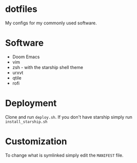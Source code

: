# dotfiles #

My configs for my commonly used software.

# Software #

* Doom Emacs
* vim 
* zsh - with the starship shell theme
* urxvt
* qtile
* rofi

# Deployment #

Clone and run `deploy.sh`.
If you don't have starship simply run `install_starship.sh`

# Customization #
To change what is symlinked simply edit the `MANIFEST` file.
